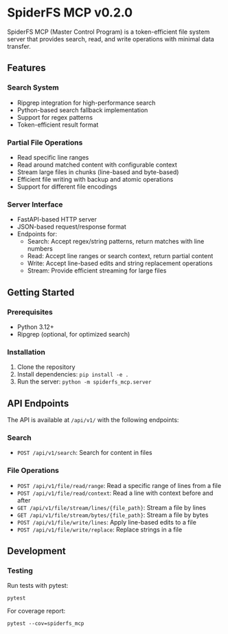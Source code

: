 # SpiderFS MCP v0.2.0

SpiderFS MCP (Master Control Program) is a token-efficient file system server that provides search, read, and write operations with minimal data transfer.

## Features

### Search System
- Ripgrep integration for high-performance search
- Python-based search fallback implementation
- Support for regex patterns
- Token-efficient result format

### Partial File Operations
- Read specific line ranges
- Read around matched content with configurable context
- Stream large files in chunks (line-based and byte-based)
- Efficient file writing with backup and atomic operations
- Support for different file encodings

### Server Interface
- FastAPI-based HTTP server
- JSON-based request/response format
- Endpoints for:
  - Search: Accept regex/string patterns, return matches with line numbers
  - Read: Accept line ranges or search context, return partial content
  - Write: Accept line-based edits and string replacement operations
  - Stream: Provide efficient streaming for large files

## Getting Started

### Prerequisites
- Python 3.12+
- Ripgrep (optional, for optimized search)

### Installation
1. Clone the repository
2. Install dependencies: `pip install -e .`
3. Run the server: `python -m spiderfs_mcp.server`

## API Endpoints

The API is available at `/api/v1/` with the following endpoints:

### Search
- `POST /api/v1/search`: Search for content in files

### File Operations
- `POST /api/v1/file/read/range`: Read a specific range of lines from a file
- `POST /api/v1/file/read/context`: Read a line with context before and after
- `GET /api/v1/file/stream/lines/{file_path}`: Stream a file by lines
- `GET /api/v1/file/stream/bytes/{file_path}`: Stream a file by bytes
- `POST /api/v1/file/write/lines`: Apply line-based edits to a file
- `POST /api/v1/file/write/replace`: Replace strings in a file

## Development

### Testing
Run tests with pytest:
```
pytest
```

For coverage report:
```
pytest --cov=spiderfs_mcp
```